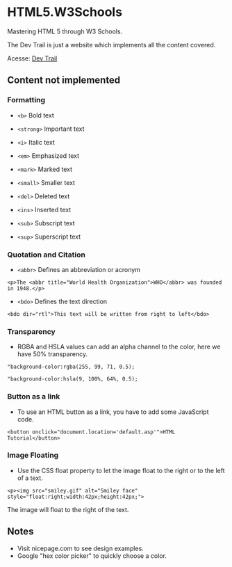 # HTML5.W3Schools
 Mastering HTML 5 through W3 Schools. 

 The Dev Trail is just a website which implements all the content covered.
 
 Acesse: <a href="https://udanielnogueira.github.io/HTML5.W3Schools/devtrail/index.html">Dev Trail</a>

 ## Content not implemented

 ### Formatting

 - ``<b>`` Bold text

 - ``<strong>`` Important text

 - ``<i>`` Italic text

 - ``<em>`` Emphasized text

 - ``<mark>`` Marked text

 - ``<small>`` Smaller text

 - ``<del>`` Deleted text

 - ``<ins>`` Inserted text

 - ``<sub>`` Subscript text

 - ``<sup>`` Superscript text

 ### Quotation and Citation

 - ``<abbr>`` Defines an abbreviation or acronym

 ``<p>The <abbr title="World Health Organization">WHO</abbr> was founded in 1948.</p>``

 - ``<bdo>`` Defines the text direction

 ``<bdo dir="rtl">This text will be written from right to left</bdo>``

 ### Transparency 

 - RGBA and HSLA values can add an alpha channel to the color, here we have 50% transparency.

 ``"background-color:rgba(255, 99, 71, 0.5);``

 ``"background-color:hsla(9, 100%, 64%, 0.5);``

 ### Button as a link

 - To use an HTML button as a link, you have to add some JavaScript code.

 ``<button onclick="document.location='default.asp'">HTML Tutorial</button>``

 ### Image Floating

 - Use the CSS float property to let the image float to the right or to the left of a text.

 ``<p><img src="smiley.gif" alt="Smiley face" style="float:right;width:42px;height:42px;">``
 
 The image will float to the right of the text.</p>

 ## Notes

 - Visit nicepage.com to see design examples.
 - Google "hex color picker" to quickly choose a color.









